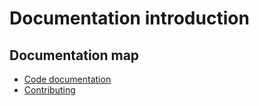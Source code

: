 # Documentation introduction

## Documentation map

- [Code documentation](CODE.md)
- [Contributing](CONTRIB.md)
